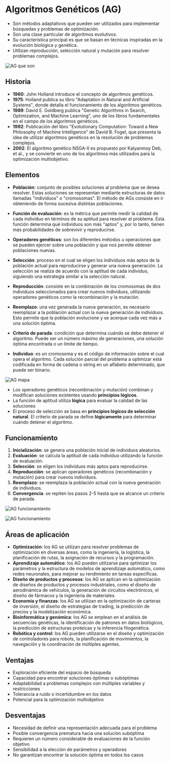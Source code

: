 # Algoritmos Genéticos (AG)

* Son métodos adaptativos que pueden ser utilizados para implementar búsquedas y problemas de optimización.
* Son una clase particular de algoritmos evolutivos.
* Su característica principal es que se basan en técnicas inspiradas en la evolución biológica y genética.
* Utilizan reproducción, selección natural y mutación para resolver problemas complejos.

![AG que son](img/ag-definicion.jpg)

## Historia

* **1960**: John Holland introduce el concepto de algoritmos genéticos.
* **1975**: Holland publica su libro "Adaptation in Natural and Artificial Systems", donde detalla el funcionamiento de los algoritmos genéticos.
* **1989**: David E. Goldberg publica "Genetic Algorithms in Search, Optimization, and Machine Learning", uno de los libros fundamentales en el campo de los algoritmos genéticos.
* **1992**: Publicación del libro "Evolutionary Computation: Toward a New Philosophy of Machine Intelligence" de David B. Fogel, que presenta la idea de utilizar algoritmos genéticos en la resolución de problemas complejos.
* **2002**: El algoritmo genético NSGA-II es propuesto por Kalyanmoy Deb, et al., y se convierte en uno de los algoritmos más utilizados para la optimización multiobjetivo.

## Elementos

* **Población**: conjunto de posibles soluciones al problema que se desea resolver. Estas soluciones se representan mediante estructuras de datos llamadas "individuos" o "cromosomas". El método de AGs consiste en ir obteniendo de forma sucesiva distintas poblaciones.
* **Función de evaluación**: es la métrica que permite medir la calidad de cada individuo en términos de su aptitud para resolver el problema. Esta función determina qué individuos son más "aptos" y, por lo tanto, tienen más probabilidades de sobrevivir y reproducirse.
* **Operadores genéticos**: son los diferentes métodos u operaciones que se pueden ejercer sobre una población y que nos permite obtener poblaciones nuevas.
* **Selección**: proceso en el cual se eligen los individuos más aptos de la población actual para reproducirse y generar una nueva generación. La selección se realiza de acuerdo con la aptitud de cada individuo, siguiendo una estrategia similar a la selección natural.
* **Reproducción**: consiste en la combinación de los cromosomas de dos individuos seleccionados para crear nuevos individuos, utilizando operadores genéticos como la recombinación y la mutación.
* **Reemplazo**: una vez generada la nueva generación, es necesario reemplazar a la población actual con la nueva generación de individuos. Esto permite que la población evolucione y se acerque cada vez más a una solución óptima.
* **Criterio de parada**: condición que determina cuándo se debe detener el algoritmo. Puede ser un número máximo de generaciones, una solución óptima encontrada o un límite de tiempo.

* **Individuo**: es un cromosoma y es el código de información sobre el cual opera el algoritmo. Cada solución parcial del problema a optimizar está codificada en forma de cadena o string en un alfabeto determinado, que puede ser binario.

![AG mapa](img/ag-mapa.jpg)

* Los operadores genéticos (recombinación y mutación) combinan y modifican soluciones existentes usando **principios lógicos**.
* La función de aptitud utiliza **lógica** para evaluar la calidad de las soluciones
* El proceso de selección se basa en **principios lógicos de selección natural**. El criterio de parada se define **lógicamente** para determinar cuándo detener el algoritmo.

## Funcionamiento

1. **Inicialización**: se genera una población inicial de individuos aleatorios.
2. **Evaluación**: se calcula la aptitud de cada individuo utilizando la función de evaluación.
3. **Selección**: se eligen los individuos más aptos para reproducirse.
4. **Reproducción**: se aplican operadores genéticos (recombinación y mutación) para crear nuevos individuos.
5. **Reemplazo**: se reemplaza la población actual con la nueva generación de individuos.
6. **Convergencia**: se repiten los pasos 2-5 hasta que se alcance un criterio de parada.

![AG funcionamiento](img/ag-func1.PNG)

![AG funcionamiento](img/ag-func2.PNG)

## Áreas de aplicación

* **Optimización**: los AG se utilizan para resolver problemas de optimización en diversas áreas, como la ingeniería, la logística, la planificación de rutas, la asignación de recursos y la programación.
* **Aprendizaje automático**: los AG pueden utilizarse para optimizar los parámetros y la estructura de modelos de aprendizaje automático, como redes neuronales, para mejorar su rendimiento en tareas específicas.
* **Diseño de productos y procesos**: los AG se aplican en la optimización de diseños de productos y procesos industriales, como el diseño de aerodinámica de vehículos, la generación de circuitos electrónicos, el diseño de fármacos y la ingeniería de materiales.
* **Economía y finanzas**: los AG se utilizan en la optimización de carteras de inversión, el diseño de estrategias de trading, la predicción de precios y la modelización económica.
* **Bioinformática y genómica**: los AG se emplean en el análisis de secuencias genéticas, la identificación de patrones en datos biológicos, la predicción de estructuras proteicas y la inferencia filogenética.
* **Robótica y control**: los AG pueden utilizarse en el diseño y optimización de controladores para robots, la planificación de movimientos, la navegación y la coordinación de múltiples agentes.

## Ventajas

* Exploración eficiente del espacio de búsqueda
* Capacidad para encontrar soluciones óptimas o subóptimas
* Adaptabilidad a problemas complejos con múltiples variables y restricciones
* Tolerancia a ruido o incertidumbre en los datos
* Potencial para la optimización multiobjetivo

## Desventajas

* Necesidad de definir una representación adecuada para el problema
* Posible convergencia prematura hacia una solución subóptima
* Requieren un número considerable de evaluaciones de la función objetivo
* Sensibilidad a la elección de parámetros y operadores
* No garantizan encontrar la solución óptima en todos los casos
